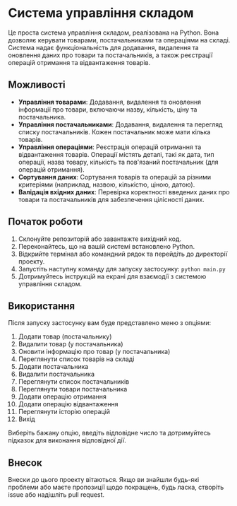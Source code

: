 # Система управління складом

Це проста система управління складом, реалізована на Python. Вона дозволяє керувати товарами, постачальниками та операціями на складі. Система надає функціональність для додавання, видалення та оновлення даних про товари та постачальників, а також реєстрації операцій отримання та відвантаження товарів.

## Можливості

- **Управління товарами**: Додавання, видалення та оновлення інформації про товари, включаючи назву, кількість, ціну та постачальника.
- **Управління постачальниками**: Додавання, видалення та перегляд списку постачальників. Кожен постачальник може мати кілька товарів.
- **Управління операціями**: Реєстрація операцій отримання та відвантаження товарів. Операції містять деталі, такі як дата, тип операції, назва товару, кількість та пов'язаний постачальник (для операцій отримання).
- **Сортування даних**: Сортування товарів та операцій за різними критеріями (наприклад, назвою, кількістю, ціною, датою).
- **Валідація вхідних даних**: Перевірка коректності введених даних про товари та постачальників для забезпечення цілісності даних.

## Початок роботи

1. Склонуйте репозиторій або завантажте вихідний код.
2. Переконайтесь, що на вашій системі встановлено Python.
3. Відкрийте термінал або командний рядок та перейдіть до директорії проекту.
4. Запустіть наступну команду для запуску застосунку:
   `python main.py`
5. Дотримуйтесь інструкцій на екрані для взаємодії з системою управління складом.

## Використання

Після запуску застосунку вам буде представлено меню з опціями:

1. Додати товар (постачальнику)
2. Видалити товар (у постачальника)
3. Оновити інформацію про товар (у постачальника)
4. Переглянути список товарів на складі
5. Додати постачальника
6. Видалити постачальника
7. Переглянути список постачальників
8. Переглянути товари постачальника
9. Додати операцію отримання
10. Додати операцію відвантаження
11. Переглянути історію операцій
0. Вихід

Виберіть бажану опцію, введіть відповідне число та дотримуйтесь підказок для виконання відповідної дії.

## Внесок

Внески до цього проекту вітаються. Якщо ви знайшли будь-які проблеми або маєте пропозиції щодо покращень, будь ласка, створіть issue або надішліть pull request.
